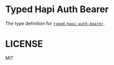# Typed Hapi Auth Bearer
The type definition for [`typed-hapi-auth-bearer`](https://github.com/johnbrett/hapi-auth-bearer-token).

# LICENSE
MIT
